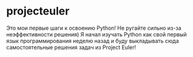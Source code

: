 # projecteuler
Это мои первые шаги к освоению Python! Не ругайте сильно из-за неэффективности решения) Я начал изучать Python как свой первый язык программирования неделю назад и буду выкладывать сюда самостоятельные решения задач из Project Euler!
